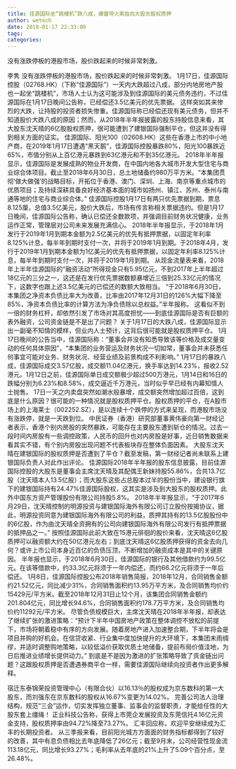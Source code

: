 ```yaml
---
title: 佳源国际坐“跳楼机”跌八成，爆雷导火索指向大股东股权质押
author: wetech
date: 2019-01-17 22:33:00
tags: 
categories: 
---
```

没有涨跌停板的港股市场，股价跌起来的时候非常刺激。
<!-- more -->
李隽
没有涨跌停板的港股市场，股价跌起来的时候非常刺激。
1月17日，佳源国际控股（02768.HK）（下称“佳源国际”）一天内大跌超过八成，部分内地房地产股也一起坐“跳楼机”，市场人士认为这可能涉及到佳源国际的美元债务违约，不过佳源国际在1月17日晚间公告称，已经偿还3.5亿美元的优先票据。
这样突如其来惨烈的大跌，让持股的投资者损失惨重。佳源国际称已经偿还现有美元债务，但并不知道股价大跌八成的原因；然而，从2018年半年报披露的股东持股信息来看，其大股东沈天晴的6亿股股权质押，很可能遭到了建银国际强制平仓，但这并没有得到相关方面的证实。
佳源国际、阳光100（02608.HK）这些在香港上市的中小地产商，在2019年1月17日遭遇“黑天鹅”，佳源国际控股暴跌80%，阳光100暴跌近65%，市值分别从上百亿港元暴跌到63亿港元和不到35亿港元。
2018年半年报显示，佳源国际是发展成熟的物业开发商，在中国内地各大城市开发大型住宅与商业综合体项目。截止至2018年6月30日，总土地储备约980万平方米。“本集团贯彻‘做大做强’的战略目标，开拓位于香港、澳门、深圳、上海、南京等重点城市的优质项目；及持续深耕具备良好经济基本面的城市如扬州、镇江、苏州、泰州与南通等地的住宅与商业综合体。”
佳源国际控股1月17日有两只优先票据到期，票息8.125厘，总值3.5亿美元，股价大跌后，市场有传言称相关票据违约。但是1月17日晚间，佳源国际公告称，确认已偿还全数款项，并强调目前财务状况健康，业务运作正常，管理层对公司未来发展充满信心。
2018年半年报显示，于2018年1月发行于2019年1月到期本金额为2.5亿美元的优先有抵押票据，以固定年利率8.125%计息，每半年到期时支付一次，并将于2019年1月到期。于2018年4月，发行于2019年1月到期本金额为1亿美元的优先有抵押票据，以固定年利率8.125%计息，每半年到期时支付一次，并将于2019年1月到期。
从现金流量表来看，2018年上半年佳源国际的“融资活动”所得现金只有5.95亿元，不到2017年上半年超过18亿元的三分之一，这还是在发行优先票据数额暴增近三倍到25.33亿元的情况下，这数字也跟上述3.5亿美元的已偿还的数额大致相当。
“于2018年6月30日，本集团之净资本负债比率大为改善，比率由2017年12月31日的126%大幅下降至85%，净资本负债比率的计算方法为净负债除以总权益。”半年报称。
这看似不到一倍的财务杠杆，却依然引发了市场对其高度担忧——到底佳源国际是否有巨额的表外融资，公司资金链是不是出了问题？
关于1月17日的大跌八成，佳源国际显示出一副毫不知情的模样，但业内人士预计，这背后很可能就是股权质押平仓。
1月17日晚间的公告当中，佳源国际称：“董事会并没有知悉导致该等价格及成交量变动的任何具体原因”，“本集团的业务营运及财务状况一切如常，董事会并未获悉任何事宜可能对业务、财务状况、经营业绩及前景构成不利影响。”
1月17日的暴跌八成，佳源国际成交3.57亿股，成交额11.04亿港元，换手率达到14.23%，报收2.52港元。1月12日之前，佳源国际单日成交额极少超过500万港元，1月14日和16日的跌幅分别为6.23%和8.58%，成交逼近千万港元，当时似乎早已经有内幕知情人士抛售。
17日一天之内卖盘突然如潮水般暴增，成交额突然增加超过百倍，这到底是什么原因？很可能的一种情况就是股权质押平仓。股权质押的平仓，在A股市场上的上海莱士（002252.SZ），是以连续十个跌停的方式来呈现，而港股市场没有涨跌停，就是一天跌到位。
中民证券（香港）研究部董事黄伟豪向第一财经记者表示，香港个别内房股的突然暴跌，可能存在主要股东遭到斩仓的情况。过去一段时间内房股有一些调控政策，人民币的回升也对内房股是好事，近日销售数据来看其实不错，有个别内房股出现问题不代表板块存在整体负面因素。
大股东沈天晴在建银国际的股权质押是否遭到了平仓？截至发稿，第一财经记者尚未联系上建银国际负责人对此作出评论。
佳源国际2018年半年报的股东信息披露，目前佳源国际控股的大股东是董事会主席沈天晴及其配偶王新妹持股55.86%，合共13.7亿股（沈天晴本人13.5亿股）；而大股东这些占总股本过半的股份当中，建设银行旗下的建银国际持有24.47%佳源国际股权，这其实是涉及到大股东的股权质押。此外中国东方资产管理股份有限公司持股5.8%。
2018年半年报显示，“于2017年6月29日，沈天晴控制的明源投资与建银国际海外有限公司订立股份按揭协议，据此，明源投资同意为建银国际海外有限公司的利益，质押其持有的13.5亿股股份中的6亿股，作为由沈天晴全资拥有的公司向建银国际海外有限公司发行有抵押票据的抵押品之一。”
按照佳源国际此前大致在15港元徘徊的股价来看，沈天晴这6亿股质押可以融资额大约在50亿港元左右；到底沈天晴这6亿股质押获得的资金去向几何？或许上市公司本身近百亿的负债压顶，不断增加的融资成本是其中的关键原因。
半年报也显示，于2018年6月30日，佳源国际的银行及其他借款约为99.5亿元。在该等借款中，约33.3亿元将须于一年内偿还，而约66.2亿元将须于一年后偿还。
1月8日，佳源国际控股公布2018年销售简报，2018年12月，合同销售金额约21.52亿元，同比减少31%，合同销售面积约13.95万平方米，及合同销售均价约15429元/平方米。截至2018年12月31日止12个月，该集团合同销售金额约201.804亿元，同比增长94.6%，合同销售面积约178.7万平方米，及合同销售均价约11292元/平方米。
尽管负债规模巨大，主席沈天晴在2018年半年报，却表达了继续扩张的激进策略：“预计下半年中国房地产政策在整体调控不放松的前提下，市场将朝着稳中有序的方向发展。随着房地产进入加速整合期，下半年将会是项目并购的好机会。在信贷收紧、行业集中度加快提升的大环境下，本集团未雨绸缪，并适时调整购地策略，以较低溢价获取优质土地储备，提前布局价值洼地，为日后推进业绩增长提供动力。”
到底是不是因为激进的扩张策略导致了资金链出问题？这跟股权质押是否遭遇券商平仓一样，需要佳源国际继续向投资者作出更多解释。
 
 
宿迁东泰锦荣投资管理中心（有限合伙）以16.13％的股权成为京东数科的第一大股东，而刘强东在京东数科的股权从16.67%变更为14.02%。
完善公司法人治理结构，规范“三会”运作，切实发挥独立董事、监事会的监督职责，才能给任性的大股东套上缰绳！
正业科技公告称，获得上市莞企发展投资及东莞信托4.16亿元资金支持，股权质押率由94.72%降至73.27%。
汇丰回应称，欢迎平安继续成为汇丰的长期投资者。
从三季报来看，目前阳光城方方面面的财务指标都得到了较好的改善，其中有息负债相比去年底降低了26亿元；截至9月末，公司经营性现金流113.18亿元，同比增长93.27%；毛利率从去年底的21%上升了5.09个百分点，至26.48%。
